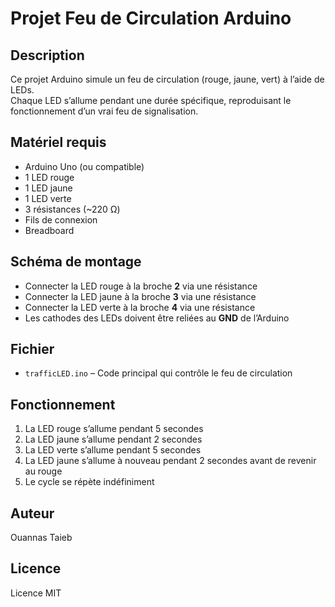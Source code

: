 # Projet Feu de Circulation Arduino

## Description
Ce projet Arduino simule un feu de circulation (rouge, jaune, vert) à l’aide de LEDs.  
Chaque LED s’allume pendant une durée spécifique, reproduisant le fonctionnement d’un vrai feu de signalisation.

## Matériel requis
- Arduino Uno (ou compatible)
- 1 LED rouge
- 1 LED jaune
- 1 LED verte
- 3 résistances (~220 Ω)
- Fils de connexion
- Breadboard

## Schéma de montage
- Connecter la LED rouge à la broche **2** via une résistance
- Connecter la LED jaune à la broche **3** via une résistance
- Connecter la LED verte à la broche **4** via une résistance
- Les cathodes des LEDs doivent être reliées au **GND** de l’Arduino

## Fichier
- `trafficLED.ino` – Code principal qui contrôle le feu de circulation

## Fonctionnement
1. La LED rouge s’allume pendant 5 secondes
2. La LED jaune s’allume pendant 2 secondes
3. La LED verte s’allume pendant 5 secondes
4. La LED jaune s’allume à nouveau pendant 2 secondes avant de revenir au rouge  
5. Le cycle se répète indéfiniment

## Auteur
Ouannas Taieb

## Licence
Licence MIT
